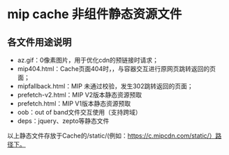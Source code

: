 # mip cache 非组件静态资源文件

## 各文件用途说明

- az.gif：0像素图片，用于优化cdn的预链接时请求；
- mip404.html：Cache页面404时，，与容器交互进行原网页跳转返回的页面；
- mipfallback.html：MIP 未通过校验，发生302跳转返回的页面；
- prefetch-v2.html：MIP V2版本静态资源预取
- prefetch.html：MIP V1版本静态资源预取
- oob：out of band文件交互使用（支持跨域）
- deps：jquery、zepto等静态文件

以上静态文件存放于Cache的/static/(例如：https://c.mipcdn.com/static/）路径下。
